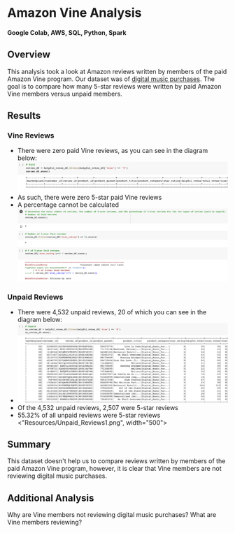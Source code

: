 # Amazon Vine Analysis
#### Google Colab, AWS, SQL, Python, Spark

## Overview
This analysis took a look at Amazon reviews written by members of the paid Amazon Vine program. Our dataset was of [digital music purchases](https://s3.amazonaws.com/amazon-reviews-pds/tsv/amazon_reviews_us_Digital_Music_Purchase_v1_00.tsv.gz).
The goal is to compare how many 5-star reviews were written by paid Amazon Vine members versus unpaid members.

## Results
### Vine Reviews
- There were zero paid Vine reviews, as you can see in the diagram below:
![Vine_Reviews](Resources/Vine_Reviews.png)
- As such, there were zero 5-star paid Vine reviews
- A percentage cannot be calculated
![%Vine_Reviews](Resources/Vine_Reviews1.png)

### Unpaid Reviews
- There were 4,532 unpaid reviews, 20 of which you can see in the diagram below:
- ![Unpaid_Reviews](Resources/Unpaid_Reviews.png)
- Of the 4,532 unpaid reviews, 2,507 were 5-star reviews
- 55.32% of all unpaid reviews were 5-star reviews
<"Resources/Unpaid_Reviews1.png", width="500">

## Summary
This dataset doesn't help us to compare reviews written by members of the paid Amazon Vine program, however, it is clear that Vine members are not reviewing digital music purchases.

## Additional Analysis
Why are Vine members not reviewing digital music purchases? What are Vine members reviewing?
